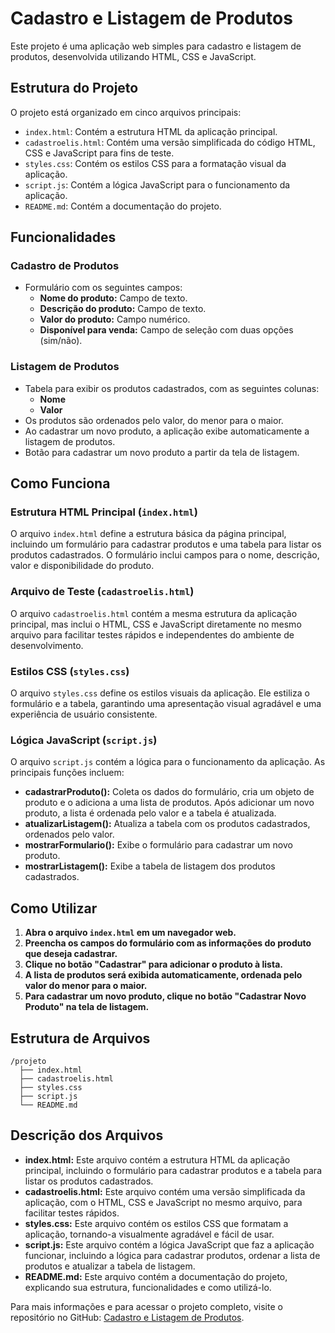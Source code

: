 # Cadastro e Listagem de Produtos

Este projeto é uma aplicação web simples para cadastro e listagem de produtos, desenvolvida utilizando HTML, CSS e JavaScript.

## Estrutura do Projeto

O projeto está organizado em cinco arquivos principais:

- `index.html`: Contém a estrutura HTML da aplicação principal.
- `cadastroelis.html`: Contém uma versão simplificada do código HTML, CSS e JavaScript para fins de teste.
- `styles.css`: Contém os estilos CSS para a formatação visual da aplicação.
- `script.js`: Contém a lógica JavaScript para o funcionamento da aplicação.
- `README.md`: Contém a documentação do projeto.

## Funcionalidades

### Cadastro de Produtos

- Formulário com os seguintes campos:
  - **Nome do produto:** Campo de texto.
  - **Descrição do produto:** Campo de texto.
  - **Valor do produto:** Campo numérico.
  - **Disponível para venda:** Campo de seleção com duas opções (sim/não).

### Listagem de Produtos

- Tabela para exibir os produtos cadastrados, com as seguintes colunas:
  - **Nome**
  - **Valor**
- Os produtos são ordenados pelo valor, do menor para o maior.
- Ao cadastrar um novo produto, a aplicação exibe automaticamente a listagem de produtos.
- Botão para cadastrar um novo produto a partir da tela de listagem.

## Como Funciona

### Estrutura HTML Principal (`index.html`)

O arquivo `index.html` define a estrutura básica da página principal, incluindo um formulário para cadastrar produtos e uma tabela para listar os produtos cadastrados. O formulário inclui campos para o nome, descrição, valor e disponibilidade do produto.

### Arquivo de Teste (`cadastroelis.html`)

O arquivo `cadastroelis.html` contém a mesma estrutura da aplicação principal, mas inclui o HTML, CSS e JavaScript diretamente no mesmo arquivo para facilitar testes rápidos e independentes do ambiente de desenvolvimento.

### Estilos CSS (`styles.css`)

O arquivo `styles.css` define os estilos visuais da aplicação. Ele estiliza o formulário e a tabela, garantindo uma apresentação visual agradável e uma experiência de usuário consistente.

### Lógica JavaScript (`script.js`)

O arquivo `script.js` contém a lógica para o funcionamento da aplicação. As principais funções incluem:

- **cadastrarProduto():** Coleta os dados do formulário, cria um objeto de produto e o adiciona a uma lista de produtos. Após adicionar um novo produto, a lista é ordenada pelo valor e a tabela é atualizada.
- **atualizarListagem():** Atualiza a tabela com os produtos cadastrados, ordenados pelo valor.
- **mostrarFormulario():** Exibe o formulário para cadastrar um novo produto.
- **mostrarListagem():** Exibe a tabela de listagem dos produtos cadastrados.

## Como Utilizar

1. **Abra o arquivo `index.html` em um navegador web.**
2. **Preencha os campos do formulário com as informações do produto que deseja cadastrar.**
3. **Clique no botão "Cadastrar" para adicionar o produto à lista.**
4. **A lista de produtos será exibida automaticamente, ordenada pelo valor do menor para o maior.**
5. **Para cadastrar um novo produto, clique no botão "Cadastrar Novo Produto" na tela de listagem.**

## Estrutura de Arquivos

```
/projeto
  ├── index.html
  ├── cadastroelis.html
  ├── styles.css
  ├── script.js
  └── README.md
```

## Descrição dos Arquivos

- **index.html:** Este arquivo contém a estrutura HTML da aplicação principal, incluindo o formulário para cadastrar produtos e a tabela para listar os produtos cadastrados.
- **cadastroelis.html:** Este arquivo contém uma versão simplificada da aplicação, com o HTML, CSS e JavaScript no mesmo arquivo, para facilitar testes rápidos.
- **styles.css:** Este arquivo contém os estilos CSS que formatam a aplicação, tornando-a visualmente agradável e fácil de usar.
- **script.js:** Este arquivo contém a lógica JavaScript que faz a aplicação funcionar, incluindo a lógica para cadastrar produtos, ordenar a lista de produtos e atualizar a tabela de listagem.
- **README.md:** Este arquivo contém a documentação do projeto, explicando sua estrutura, funcionalidades e como utilizá-lo.

Para mais informações e para acessar o projeto completo, visite o repositório no GitHub: [Cadastro e Listagem de Produtos](https://github.com/Adjcds/Cadastro-e-Listagem-de-Produtos).